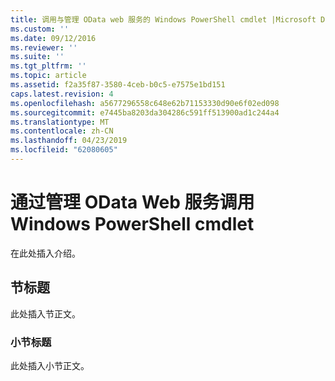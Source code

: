 ```yaml
---
title: 调用与管理 OData web 服务的 Windows PowerShell cmdlet |Microsoft Docs
ms.custom: ''
ms.date: 09/12/2016
ms.reviewer: ''
ms.suite: ''
ms.tgt_pltfrm: ''
ms.topic: article
ms.assetid: f2a35f87-3580-4ceb-b0c5-e7575e1bd151
caps.latest.revision: 4
ms.openlocfilehash: a5677296558c648e62b71153330d90e6f02ed098
ms.sourcegitcommit: e7445ba8203da304286c591ff513900ad1c244a4
ms.translationtype: MT
ms.contentlocale: zh-CN
ms.lasthandoff: 04/23/2019
ms.locfileid: "62080605"
---
```

# <a name="invoking-windows-powershell-cmdlets-with-management-odata-web-services"></a>通过管理 OData Web 服务调用 Windows PowerShell cmdlet

在此处插入介绍。

## <a name="section-heading"></a>节标题

此处插入节正文。

### <a name="subsection-heading"></a>小节标题

此处插入小节正文。